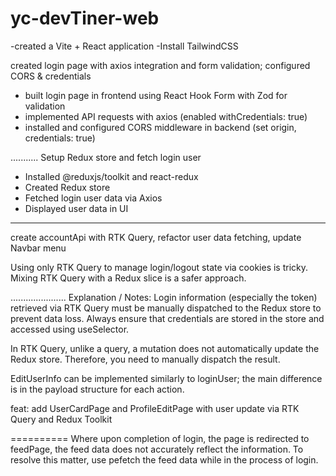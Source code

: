 # yc-devTiner-web

-created a Vite + React application
-Install TailwindCSS


created login page with axios integration and form validation; configured CORS & credentials

- built login page in frontend using React Hook Form with Zod for validation
- implemented API requests with axios (enabled withCredentials: true)
- installed and configured CORS middleware in backend (set origin, credentials: true)

...........
Setup Redux store and fetch login user

- Installed @reduxjs/toolkit and react-redux
- Created Redux store
- Fetched login user data via Axios
- Displayed user data in UI

****************

create accountApi with RTK Query, refactor user data fetching, update Navbar menu

Using only RTK Query to manage login/logout state via cookies is tricky. 
Mixing RTK Query with a Redux slice is a safer approach.

......................
Explanation / Notes:
Login information (especially the token) retrieved via RTK Query must be manually dispatched to the Redux store to prevent data loss. Always ensure that credentials are stored in the store and accessed using useSelector.

In RTK Query, unlike a query, a mutation does not automatically update the Redux store. Therefore, you need to manually dispatch the result.

EditUserInfo can be implemented similarly to loginUser; the main difference is in the payload structure for each action.

feat: add UserCardPage and ProfileEditPage with user update via RTK Query and Redux Toolkit

==========
Where upon completion of login, the page is redirected to feedPage, the feed data does not accurately reflect the information. To resolve this matter, use pefetch the feed data while in the process of login.
